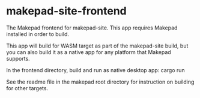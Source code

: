 # makepad-site-frontend
 The Makepad frontend for makepad-site. This app requires Makepad installed in order to build.

 This app will build for WASM target as part of the makepad-site build, but you can also build it as a native app for any platform that Makepad supports.

 In the frontend directory, build and run as native desktop app:
 cargo run

 See the readme file in the makepad root directory for instruction on building for other targets.